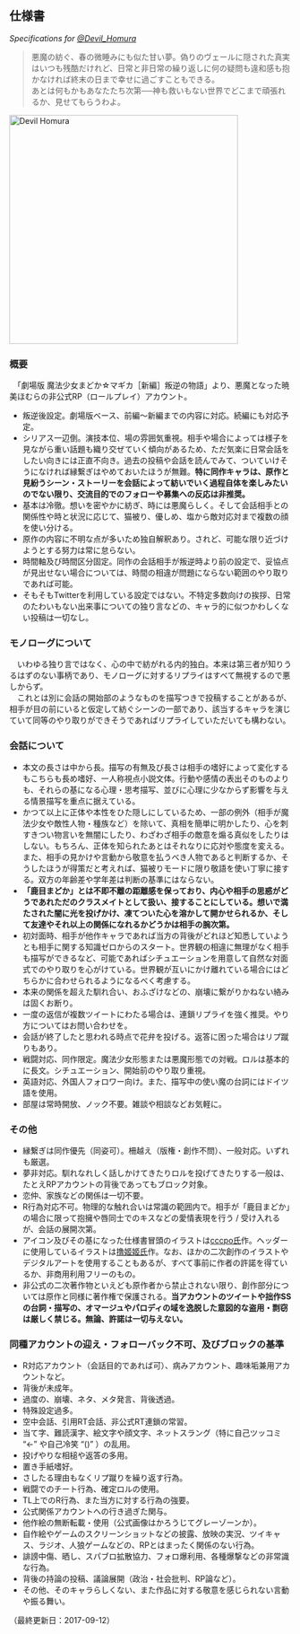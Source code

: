 ## 仕様書
*Specifications for [@Devil_Homura](https://twitter.com/Devil_Homura)*

> 悪魔の紡ぐ、春の微睡みにも似た甘い夢。偽りのヴェールに隠された真実はいつも残酷だけれど、日常と非日常の繰り返しに何の疑問も違和感も抱かなければ終末の日まで幸せに過ごすこともできる。  
> あとは何もかもあなたたち次第──神も救いもない世界でどこまで頑張れるか、見せてもらうわよ。

<img src="https://rp.zweivogel.org/images/Homu_by_cccpo_resized.png" alt="Devil Homura" width="408" />

### 概要

　「劇場版 魔法少女まどか☆マギカ［新編］叛逆の物語」より、悪魔となった暁美ほむらの非公式RP（ロールプレイ）アカウント。

* 叛逆後設定。劇場版ベース、前編〜新編までの内容に対応。続編にも対応予定。
* シリアス一辺倒。演技本位、場の雰囲気重視。相手や場合によっては様子を見ながら重い話題も織り交ぜていく傾向があるため、ただ気楽に日常会話をしたい向きには正直不向き。過去の投稿や会話を読んでみて、ついていけそうになければ縁繋ぎはやめておいたほうが無難。**特に同作キャラは、原作と見紛うシーン・ストーリーを会話によって紡いでいく過程自体を楽しみたいのでない限り、交流目的でのフォローや募集への反応は非推奨。**
* 基本は冷徹。想いを密やかに紡ぎ、時には悪魔らしく。そして会話相手との関係性や時と状況に応じて、猫被り、優しめ、塩から敵対応対まで複数の顔を使い分ける。  
* 原作の内容に不明な点が多いため独自解釈あり。されど、可能な限り近づけようとする努力は常に怠らない。
* 時間軸及び時間区分固定。同作の会話相手が叛逆時より前の設定で、妥協点が見出せない場合については、時間の相違が問題にならない範囲のやり取りであれば可能。
* そもそもTwitterを利用している設定ではない。不特定多数向けの挨拶、日常のたわいもない出来事についての独り言などの、キャラ的に似つかわしくない投稿は一切なし。

### モノローグについて

　いわゆる独り言ではなく、心の中で紡がれる内的独白。本来は第三者が知りうるはずのない事柄であり、モノローグに対するリプライはすべて無視するので悪しからず。  
　これとは別に会話の開始部のようなものを描写つきで投稿することがあるが、相手が目の前にいると仮定して紡ぐシーンの一部であり、該当するキャラを演じていて同等のやり取りができそうであればリプライしていただいても構わない。

### 会話について

* 本文の長さは中から長。描写の有無及び長さは相手の嗜好によって変化するもこちらも長め嗜好、一人称視点小説文体。行動や感情の表出そのものよりも、それらの基になる心理・思考描写、並びに心理に少なからず影響を与える情景描写を重点に据えている。
* かつて以上に正体や本性をひた隠しにしているため、一部の例外（相手が魔法少女や敵性人物・種族など）を除いて、真相を簡単に明かしたり、心を刺すきつい物言いを無闇にしたり、わざわざ相手の敵意を煽る真似をしたりはしない。もちろん、正体を知られたあとはそれなりに応対や態度を変える。  
また、相手の見かけや言動から敬意を払うべき人物であると判断するか、そうしたほうが得策だと考えれば、猫被りモードに限り敬語を使い丁寧に接する。双方の年齢差や学年差は判断の基準にはならない。
* **「鹿目まどか」とは不即不離の距離感を保っており、内心や相手の思惑がどうであれただのクラスメイトとして扱い、接することにしている。想いで満たされた闇に光を投げかけ、凍てついた心を溶かして開かせられるか、そして友達やそれ以上の関係になれるかどうかは相手の腕次第。**
* 初対面時、相手が他作キャラであれば当方の背後がどれほど知悉していようとも相手に関する知識ゼロからのスタート。世界観の相違に無理がなく相手も描写ができるなど、可能であればシチュエーションを用意して自然な対面式でのやり取りを心がけている。世界観が互いにかけ離れている場合にはどちらかに合わせられるようになるべく考慮する。
* 本来の関係を超えた馴れ合い、おふざけなどの、崩壊に繋がりかねない絡みは固くお断り。
* 一度の返信が複数ツイートにわたる場合は、連鎖リプライを強く推奨。やり方についてはお問い合わせを。
* 会話が終了したと思われる時点で花弁を投げる。返答に困った場合はリプ蹴りもあり。
* 戦闘対応、同作限定。魔法少女形態または悪魔形態での対戦。ロルは基本的に長文。シチュエーション、開始前のやり取り重視。
* 英語対応、外国人フォロワー向け。また、描写中の使い魔の台詞にはドイツ語を使用。
* 部屋は常時開放、ノック不要。雑談や相談などお気軽に。

### その他

* 縁繋ぎは同作優先（同姿可）。柵越え（版権・創作不問）、一般対応。いずれも厳選。
* 夢非対応。馴れなれしく話しかけてきたりロルを投げてきたりする一般は、たとえRPアカウントの背後であってもブロック対象。
* 恋仲、家族などの関係は一切不要。
* R行為対応不可。物理的な触れ合いは常識の範囲内で。相手が「鹿目まどか」の場合に限って抱擁や唇同士でのキスなどの愛情表現を行う / 受け入れるが、会話の展開次第。
* アイコン及びその基になった仕様書冒頭のイラストは[cccpo氏](https://www.pixiv.net/member.php?id=667829)作。ヘッダーに使用しているイラストは[撸姬姬氏](https://touch.pixiv.net/member.php?id=3392979)作。なお、ほかの二次創作のイラストやデジタルアートを使用することもあるが、すべて事前に作者の許諾を得ているか、非商用利用フリーのもの。
* 非公式の二次著作物といえども原作者から禁止されない限り、創作部分については原作と同様に著作権で保護される。**当アカウントのツイートや拙作SSの台詞・描写の、オマージュやパロディの域を逸脱した意図的な盗用・剽窃は厳しく禁じる。無論、許諾は一切与えない。**

### 同種アカウントの迎え・フォローバック不可、及びブロックの基準

* R対応アカウント（会話目的であれば可）、病みアカウント、趣味垢兼用アカウントなど。
* 背後が未成年。
* 過度の、崩壊、ネタ、メタ発言、背後透過。
* 特殊設定過多。
* 空中会話、引用RT会話、非公式RT連鎖の常習。
* 当て字、難読漢字、絵文字や顔文字、ネットスラング（特に自己ツッコミ “←” や自己冷笑 “()” ）の乱用。
* 投げやりな相槌や返答の多用。
* 置き手紙嗜好。
* さしたる理由もなくリプ蹴りを繰り返す行為。
* 戦闘でのチート行為、確定ロルの使用。
* TL上でのR行為、また当方に対する行為の強要。
* 公式関係アカウントへの行き過ぎた関与。
* 他作絵の無断転載・使用（公式画像はかろうじてグレーゾーンか）。
* 自作絵やゲームのスクリーンショットなどの披露、放映の実況、ツイキャス、ラジオ、人狼ゲームなどの、RPとはまったく関係のない行為。
* 誹謗中傷、晒し、スパブロ拡散協力、フォロ爆利用、各種爆撃などの非常識な行為。
* 背後の持論の投稿、議論展開（政治・社会批判、RP論など）。
* その他、そのキャラらしくない、また作品に対する敬意を感じられない言動や振る舞い。

（最終更新日：2017-09-12）

